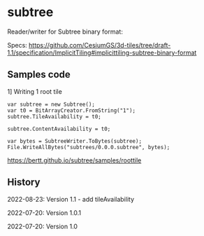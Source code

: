 # subtree

Reader/writer for Subtree binary format:

Specs: https://github.com/CesiumGS/3d-tiles/tree/draft-1.1/specification/ImplicitTiling#implicittiling-subtree-binary-format



## Samples code 

1] Writing 1 root tile

```
var subtree = new Subtree();
var t0 = BitArrayCreator.FromString("1");
subtree.TileAvailability = t0;

subtree.ContentAvailability = t0;

var bytes = SubtreeWriter.ToBytes(subtree);
File.WriteAllBytes("subtrees/0.0.0.subtree", bytes);
```

https://bertt.github.io/subtree/samples/roottile

## History

2022-08-23: Version 1.1 - add tileAvailability

2022-07-20: Version 1.0.1

2022-07-20: Version 1.0


